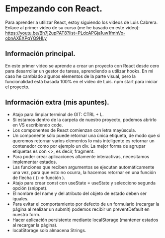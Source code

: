 # Empezando con React.

Para aprender a utilizar React, estoy siguiendo los videos de Luis Cabrera.
Enlace al primer video de su curso (me he basado en este video): https://youtu.be/Bh7j2upPAT8?list=PLdcAPGja1uw1fmhVo-obnAXEXPqYQ9HLy

## Información principal.
En este primer video se aprende a crear un proyecto con React desde cero para desarrollar un gestor de tareas, aprendiendo a utilizar hooks.
En mi caso he cambiado algunos elementos de la parte visual, pero la funcionalidad está basada 100% en el video de Luis.
npm start para iniciar el proyecto.

## Información extra (mis apuntes).

- Atajo para limpiar terminal de GIT: CTRL + L.
- Si estamos dentro de la carpeta de nuestro proyecto, podemos abrirlo en VS escribiendo code.
- Los componentes de React comienzan con letra mayúscula.
- Un componente sólo puede retornar una única etiqueta, de modo que si queremos retornar varios elementos lo más inteligente es retornar un contenedor como por ejemplo un div. La mejor forma de agrupar etiquetas es con <>, es decir, fragment.
- Para poder crear aplicaciones altamente interactivas, necesitamos implementar estados.
- Las funciones que reciben argumentos se ejecutan automáticamente una vez, para que esto no ocurra, la hacemos retornar en una función de flecha ( () => función ).
- Atajo para crear const con useState = useState y selecciono segunda opción (snippet).
- El nombre del name y del atributo del objeto de estado deben ser iguales.
- Para evitar el comportamiento por defecto de un formulario (recargar la página al realizar un submit) podemos recibir un preventDefault en nuestro form.
- Hacer aplicación persistente mediante localStorage (mantener estados al recargar la página).
- localStorage solo almacena Strings.



